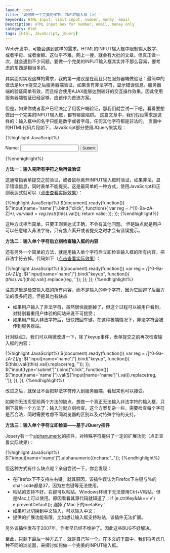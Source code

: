 ```yaml
---
layout: post
title: '如何做一个完美的HTML INPUT输入框（上）'
keywords: HTML Input, limit input, number, money, email
Description: HTML input box for number, email, money only
category: Html
tags: [Html, JavaScript, jQuery]
---
```


Web开发中，可能会遇到这样的需求，HTML的INPUT输入框中限制输入数字、或者字母、或者金额。这似乎不难，网上一搜，就会有大批的文章。但真正做一次，就会遇到不少问题。要做一个完美的INPUT输入框其实并不那么容易，要考虑的东西是相当多的。

其实面对实现这样的需求，我的第一建议是在而且只在服务器端做验证：最简单的做法是form提交之后服务器端验证，如果含有非法字符，显示错误信息。服务器端的验证简单有效，而且结合使用AJAX能够达到较好的交互操作效果。因此使用服务器端验证已经足够，应该作为首选方案。

但是，如果你或者客户已经决定了用客户端验证，那我们就尝试一下吧，看看要想做出一个完美的INPUT输入框，都有哪些陷阱。
这篇文章中，我们假设需求是这样的：输入框中的名字只能是数字或者字母，任何其他字符都是非法的。
页面中的HTML代码片段如下，JavaScript部分使用JQuery来实现：

{%highlight JavaScript%}
<form action="myAction">
    <label>Name:</label>
    <input type="text" name="name" maxlength="20"/>
    <input type="submit" value="Submit"/>
</form>
{%endhighlight%}

**方法一：输入完所有字符之后再做验证**

这通常指表单提交之前验证，或者鼠标离开INPUT输入框时验证，如果非法，显示错误信息，同时表单不能提交。这是最简单的一种方式，使用JavaScript和正则表达式就可以（[点击查看实际效果](/assets/html/NumericInput.html)）：

{%highlight JavaScript%}
$(document).ready(function(){
    $("input[name='name']").bind("click", function(){
        var reg = /^[0-9a-zA-Z]*$/;
        var valid = reg.test($(this).val());
        return valid;
    });
});
{%endhighlight%}

这种方式相当简单，只要正则表达式正确，不会有其他问题。
但是缺点就是用户可以任意输入非法字符，只有焦点离开或者提交之时才会有错误提示。

**方法二：输入单个字符后立刻检查输入框的内容**

还有另外一个简单的方法，就是用输入单个字符后立即检查输入框的所有内容，把非法字符去掉，代码如下（[点击查看实际效果](/assets/html/NumericInput.html)）：

{%highlight JavaScript%}
$(document).ready(function(){
    var reg = /[^0-9a-zA-Z]/g;
    $("input[name='name']").bind("keyup", function(){
        $(this).val($(this).val().replace(reg, ''));
    });
});
{%endhighlight%}

注意这里是检查输入框的所有内容，而不是输入的单个字符，因为它回避了后面方法的很多问题。但是其也有缺点

* 如果用户输入了非法字符，虽然很快就删掉了，但这个过程可以被用户看到，对特别看重用户体验的网站来说不可接受；  
* 如果用户输入非法字符后，很快按回车键，在这种极端情况下，非法字符会被传到服务器端。  

针对缺点2，我们可以稍微改进一下，除了keyup事件，表单提交之前再次检查输入框的内容：

{%highlight JavaScript%}
$(document).ready(function(){
    var reg = /[^0-9a-zA-Z]/g;
    $("input[name='name']").bind("keyup", function(){
        $(this).val((this).val().replace(reg, ''));
    });
    $("input[type='submit']").bind("click", function(){
        $("input[name='name']").val($("input[name='name']").val().replace(reg, ''));
    });
});
{%endhighlight%}

 改进之后，就保证不会把非法字符传入到服务器端，看起来也可以接受。

如果你无法忍受前两个方法的缺点，想做一个真正无法输入非法字符的输入框，只剩下最后一个方法了：输入时就立刻检查。这个方案复杂一些，需要检查每个字符是否合法，同时需要考虑不同浏览器的区别以及对特殊字符的支持。

**方法三：输入单个字符立即检查——基于JQuery插件**

Jquery有一个[alphanumeric](http://itgroup.com.ph/alphanumeric/)的插件，对特殊字符提供了一定的扩展功能（点击查看实际效果）：

{%highlight JavaScript%}
$("#input[name='name']").alphanumeric({nchars:"_"});
{%endhighlight%}

但这种方式有什么缺点呢？亲自尝试一下，你会发现：

*  在Firefox下不支持左右键。就其原因，该插件误认为Firefox下左键与%的char code都是37，因为左右键等无法使用。  
*  粘贴的支持不好。右键可以粘贴。Windows环境下无法使用Ctrl+V粘贴，但是Mac上可以使用。原因看看其源代码就知道了：if (e.ctrlKey&amp;&amp;k=='v') e.preventDefault(); 漏掉了Mac下的metaKey：
*  如果可以切换到中文输入，可以输入中文； 
*  提供的扩展功能有限，比如想让输入框支持粘贴，该插件无法扩展。  

另外该插件发布于2007年，作者早已经不维护了。因此这些BUG不好解决。

至此，只剩下最后一种方式了，就是自己写一个。在本文的[下篇](/2011/02/19/html-input-box-2/)中，我们将考虑几种不同的浏览器，来探讨如何做一个完美的INPUT输入框。
